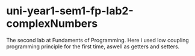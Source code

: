 # uni-year1-sem1-fp-lab2-complexNumbers
 The second lab at Fundaments of Programming. Here i used low coupling programming principle for the first time, aswell as getters and setters.

